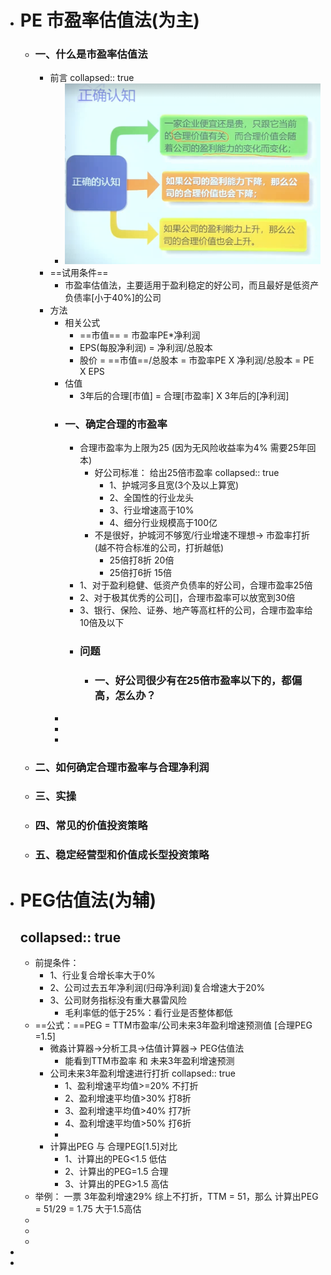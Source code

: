 - # PE 市盈率估值法(为主)
	- ### 一、什么是市盈率估值法
		- 前言
		  collapsed:: true
			- ![image.png](../assets/image_1647752945545_0.png)
		- ==试用条件==
			- 市盈率估值法，主要适用于盈利稳定的好公司，而且最好是低资产负债率[小于40%]的公司
		- 方法
			- 相关公式
				- ==市值== = 市盈率PE*净利润
				- EPS(每股净利润) = 净利润/总股本
				- 股价 = ==市值==/总股本  = 市盈率PE X 净利润/总股本 = PE X EPS
			- 估值
				- 3年后的合理[市值] = 合理[市盈率] X 3年后的[净利润]
			- ### 一、确定合理的市盈率
				- 合理市盈率为上限为25  (因为无风险收益率为4%  需要25年回本)
					- 好公司标准： 给出25倍市盈率
					  collapsed:: true
						- 1、护城河多且宽(3个及以上算宽)
						- 2、全国性的行业龙头
						- 3、行业增速高于10%
						- 4、细分行业规模高于100亿
					- 不是很好，护城河不够宽/行业增速不理想-> 市盈率打折(越不符合标准的公司，打折越低)
						- 25倍打8折   20倍
						- 25倍打6折   15倍
				- 1、对于盈利稳健、低资产负债率的好公司，合理市盈率25倍
				- 2、对于极其优秀的公司[]，合理市盈率可以放宽到30倍
				- 3、银行、保险、证券、地产等高杠杆的公司，合理市盈率给10倍及以下
				- ### 问题
					- ### 一、好公司很少有在25倍市盈率以下的，都偏高，怎么办？
			-
			-
			-
	- ### 二、如何确定合理市盈率与合理净利润
	- ### 三、实操
	- ### 四、常见的价值投资策略
	- ### 五、稳定经营型和价值成长型投资策略
- # PEG估值法(为辅)
  collapsed:: true
	-
	- 前提条件：
		- 1、行业复合增长率大于0%
		- 2、公司过去五年净利润(归母净利润)复合增速大于20%
		- 3、公司财务指标没有重大暴雷风险
			- 毛利率低的低于25%：看行业是否整体都低
	- ==公式：==PEG = TTM市盈率/公司未来3年盈利增速预测值 [合理PEG =1.5]
		- 微淼计算器->分析工具->估值计算器-> PEG估值法
			- 能看到TTM市盈率 和 未来3年盈利增速预测
		- 公司未来3年盈利增速进行打折
		  collapsed:: true
			- 1、盈利增速平均值>=20%    不打折
			- 2、盈利增速平均值>30%     打8折
			- 3、盈利增速平均值>40%     打7折
			- 4、盈利增速平均值>50%     打6折
			-
		- 计算出PEG 与 合理PEG[1.5]对比
			- 1、计算出的PEG<1.5    低估
			- 2、计算出的PEG=1.5    合理
			- 3、计算出的PEG>1.5    高估
	- 举例： 一票 3年盈利增速29% 综上不打折，TTM = 51，那么 计算出PEG = 51/29 = 1.75 大于1.5高估
	-
	-
	-
-
-